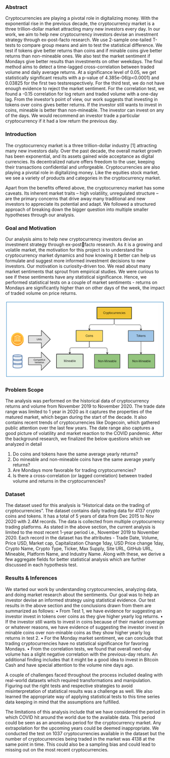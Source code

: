 ### Abstract

Cryptocurrencies are playing a pivotal role in digitalizing money. With the exponential rise in the previous decade, the cryptocurrency market is a three trillion-dollar market attracting many new investors every day. In our work, we aim to help new cryptocurrency investors devise an investment strategy through ex-post-facto research. We use 2-sample one-tailed T-tests to compare group means and aim to test the statistical difference. We test if tokens give better returns than coins and if minable coins give better  returns than non-mineable ones. We also test the market sentiment if Mondays give better results than  investments on other weekdays. The final method aims to detect a time-lagged cross-correlation between  traded volume and daily average returns. At a significance level of 0.05, we get statistically significant results with a p-value of 4.385e-06(p<0.0001) and 0.03825 for the first two testsrespectively. For the third  test, we do not have enough evidence to reject the market sentiment. For the correlation test, we found  a -0.15 correlation for log return and traded volume with a one-day lag. From the investor’s point of view, our work suggests that investing in tokens over coins gives better returns. If the investor still wants to invest in coins, mineable is better than non-mineable. The investor can invest on any of the days. We  would recommend an investor trade a particular cryptocurrency if it had a low return the previous day.


### Introduction
The cryptocurrency market is a three trillion-dollar industry [1] attracting many new investors daily. Over the past decade, the overall market growth has been exponential, and its assets gained wide acceptance as digital currencies. Its decentralized nature offers freedom to the user, keeping their transactions 
confidential and unforgeable. Cryptocurrencies are also playing a pivotal role in digitalizing money. Like  the equities stock market, we see a variety of products and categories in the cryptocurrency market. 

Apart from the benefits offered above, the cryptocurrency market has some caveats. Its inherent market  traits – high volatility, unregulated structure – are the primary concerns that drive away many traditional and new investors to appreciate its potential and adapt. We followed a structured approach of breaking down the bigger question into multiple smaller hypotheses through our analysis.

### Goal and Motivation
Our analysis aims to help new cryptocurrency investors devise an investment strategy through ex-postfacto research. As it is a growing and volatile market, the motivation for this project is to understand the cryptocurrency market dynamics and how knowing it better can help us formulate and suggest more 
informed investment decisions to new investors. Our motivation is curiosity-driven too. We read about many market sentiments that sprout from  empirical studies. We were curious to see if these sentiments have any statistical significance. Hence, we  performed statistical tests on a couple of market sentiments - returns on Mondays are significantly higher than on other days of the week, the impact of traded volume on price returns.

![flowchart](/Documentation/Cryptocurrency.PNG)

### Problem Scope
The analysis was performed on the historical data of cryptocurrency returns and volume from November  2019 to November 2020. The trade date range was limited to 1 year in 2020 as it captures the properties of the matured market, which began during the start of the decade. It also contains recent trends of cryptocurrencies like Dogecoin, which gathered public attention over the last few years. The date range also captures a good picture of volatility and market reaction to the COVID pandemic.
After the background research, we finalized the below questions which we analyzed in detail 

1. Do coins and tokens have the same average yearly returns?
2. Do mineable and non-mineable coins have the same average yearly returns?
3. Are Mondays more favorable for trading cryptocurrencies?
4. Is there a cross-correlation (or lagged correlation) between traded volume and returns in the cryptocurrencies?

### Dataset 
The dataset used for this analysis is “Historical data on the trading of cryptocurrencies”. The dataset contains daily trading data for 4137 crypto coins and tokens. It has a total of 5 years of data from Dec 2015 to Nov 2020 with 2.4M records. The data is collected from multiple cryptocurrency trading platforms. As stated in the above section, the current analysis is limited to the most recent 1-year period i.e., November 2019 to November 2020. Each record in the dataset has the attributes - Trade Date,  Volume, Price USD, Market cap, Capitalization Change 1day, USD Price change 1day, Crypto Name, Crypto Type, Ticker, Max Supply, Site URL, GitHub URL, Mineable, Platform Name, and Industry Name. Along with  these, we derive a few aggregate fields for better statistical analysis which are further discussed in each hypothesis test.

### Results & Inferences
We started our work by understanding cryptocurrencies, analyzing data, and doing market research about the sentiments. Our goal was to help an investor devise an informed strategy using statistical evidence. Our test results in the above section and the conclusions drawn from them are summarized as follows:
• From Test 1, we have evidence for suggesting an investor invest in tokens over coins as they give higher yearly log returns.
• If the investor still wants to invest in coins because of their market coverage or whatever reasons, we  have evidence of suggesting the investor invest in minable coins over non-minable coins as they show higher yearly log returns in test 2.
• For the Monday market sentiment, we can conclude that trading cryptocurrencies have no statistical  significance for favoring Mondays. 
• From the correlation tests, we found that overall next-day volume has a slight negative correlation with  the previous-day return. An additional finding includes that it might be a good idea to invest in Bitcoin Cash and have special attention to the volume nine days ago.

A couple of challenges faced throughout the process included dealing with real-world datasets which required transformations and manipulation. Figuring out the right tests and respective strategies to avoid misinterpretation of statistical results was a challenge as well. We also learned the appropriate way of applying statistical tests to this time series data keeping in mind that the assumptions are fulfilled. 

The limitations of this analysis include that we have considered the period in which COVID hit around the world due to the available data. This period could be seen as an anomalous period for the cryptocurrency market. Any extrapolation for the upcoming years could be deemed inappropriate. We conducted the test  on 1037 cryptocurrencies available in the dataset but the number of cryptocurrencies being traded in the market was 4138 at the same point in time. This could also be a sampling bias and could lead to missing out on the most recent cryptocurrencies.
